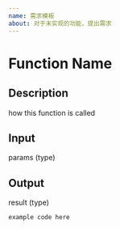 ```yaml
---
name: 需求模板
about: 对于未实现的功能，提出需求
---
```


# Function Name

## Description

how this function is called

## Input

params (type)

## Output

result (type)

```python
example code here
```